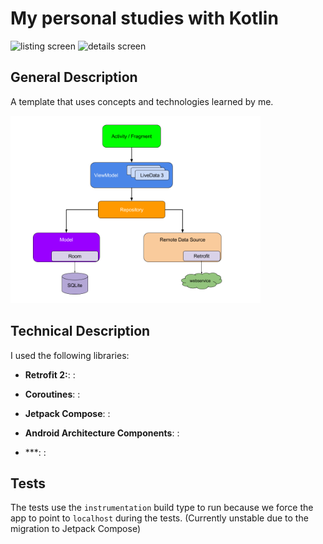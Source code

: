 # My personal studies with Kotlin

<div class="images-container">
  <img src="captures/Screenshot_1523145822.png" alt="listing screen" width="400"/>
  <img src="captures/Screenshot_1523145868.png" alt="details screen" width="400"/>
</div>

## General Description

A template that uses concepts and technologies learned by me.

<img src="captures/android_arch.png" alt="details screen" width="400"/>

## Technical Description

I used the following libraries:
- **Retrofit 2:**: :

- **Coroutines**: :

- **Jetpack Compose**: : 

- **Android Architecture Components**: : 

- ***: : 

## Tests

The tests use the `instrumentation` build type to run because we force the app to point to `localhost` during the tests.
(Currently unstable due to the migration to Jetpack Compose)
